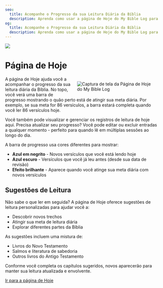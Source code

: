 ```yaml
---
seo:
  title: Acompanhe o Progresso da sua Leitura Diária da Bíblia
  description: Aprenda como usar a página de Hoje do My Bible Log para acompanhar suas metas de leitura diária e descobrir novos trechos para ler
og:
  title: Acompanhe o Progresso da sua Leitura Diária da Bíblia
  description: Aprenda como usar a página de Hoje do My Bible Log para acompanhar suas metas de leitura diária e descobrir novos trechos para ler
---
```


![](/share.jpg)

# Página de Hoje

<div style="width: 50%; float: right; margin: 1rem">
  <img alt="Captura de tela da Página de Hoje do My Bible Log" src="/screenshots/sc4-daily-goal.jpg" />
</div>

A página de Hoje ajuda você a acompanhar o progresso da sua leitura diária da Bíblia. No topo, você verá uma barra de progresso mostrando o quão perto está de atingir sua meta diária. Por exemplo, se sua meta for 86 versículos, a barra estará completa quando você ler 86 versículos hoje.

Você também pode visualizar e gerenciar os registros de leitura de hoje aqui. Precisa atualizar seu progresso? Você pode editar ou excluir entradas a qualquer momento - perfeito para quando lê em múltiplas sessões ao longo do dia.

A barra de progresso usa cores diferentes para mostrar:

* **Azul em negrito** - Novos versículos que você está lendo hoje
* **Azul escuro** - Versículos que você já leu antes (desde sua data de revisão)
* **Efeito brilhante** - Aparece quando você atinge sua meta diária com novos versículos

## Sugestões de Leitura

Não sabe o que ler em seguida? A página de Hoje oferece sugestões de leitura personalizadas para ajudar você a:

* Descobrir novos trechos
* Atingir sua meta de leitura diária
* Explorar diferentes partes da Bíblia

As sugestões incluem uma mistura de:

* Livros do Novo Testamento
* Salmos e literatura de sabedoria
* Outros livros do Antigo Testamento

Conforme você completa os capítulos sugeridos, novos aparecerão para manter sua leitura atualizada e envolvente.

<div class="buttons">
  <a class="button is-light" href="/pt/today">Ir para a página de Hoje</a>
</div>
